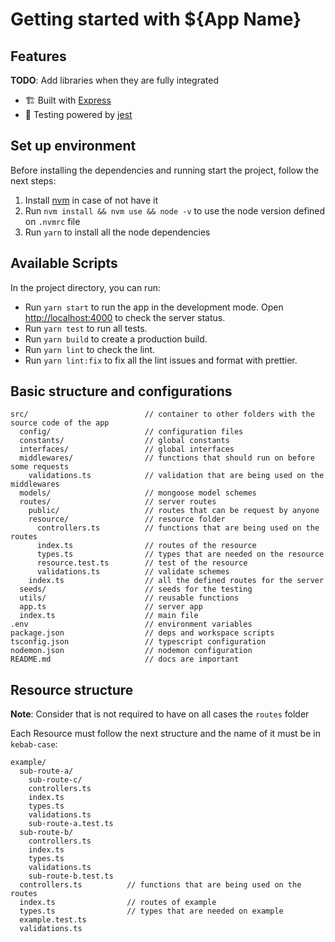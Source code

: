 # Getting started with ${App Name}

## Features

**TODO**: Add libraries when they are fully integrated

- 🏗 Built with [Express](http://expressjs.com/)
- 🚨 Testing powered by [jest](https://jestjs.io/docs/getting-started)

## Set up environment

Before installing the dependencies and running start the project, follow the next steps:

1. Install [nvm](https://github.com/nvm-sh/nvm#installing-and-updating) in case of not have it
2. Run `nvm install && nvm use && node -v` to use the node version defined on `.nvmrc` file
3. Run `yarn` to install all the node dependencies

## Available Scripts

In the project directory, you can run:

- Run `yarn start` to run the app in the development mode. Open [http://localhost:4000](http://localhost:4000) to check the server status.
- Run `yarn test` to run all tests.
- Run `yarn build` to create a production build.
- Run `yarn lint` to check the lint.
- Run `yarn lint:fix` to fix all the lint issues and format with prettier.

## Basic structure and configurations

```
src/                          // container to other folders with the source code of the app
  config/                     // configuration files
  constants/                  // global constants
  interfaces/                 // global interfaces
  middlewares/                // functions that should run on before some requests
    validations.ts            // validation that are being used on the middlewares
  models/                     // mongoose model schemes
  routes/                     // server routes
    public/                   // routes that can be request by anyone
    resource/                 // resource folder
      controllers.ts          // functions that are being used on the routes
      index.ts                // routes of the resource
      types.ts                // types that are needed on the resource
      resource.test.ts        // test of the resource
      validations.ts          // validate schemes
    index.ts                  // all the defined routes for the server
  seeds/                      // seeds for the testing
  utils/                      // reusable functions
  app.ts                      // server app
  index.ts                    // main file
.env                          // environment variables
package.json                  // deps and workspace scripts
tsconfig.json                 // typescript configuration
nodemon.json                  // nodemon configuration
README.md                     // docs are important
```

## Resource structure

**Note**: Consider that is not required to have on all cases the `routes` folder

Each Resource must follow the next structure and the name of it must be in `kebab-case`:

```
example/
  sub-route-a/
    sub-route-c/
    controllers.ts
    index.ts
    types.ts
    validations.ts
    sub-route-a.test.ts
  sub-route-b/
    controllers.ts
    index.ts
    types.ts
    validations.ts
    sub-route-b.test.ts
  controllers.ts          // functions that are being used on the routes
  index.ts                // routes of example
  types.ts                // types that are needed on example
  example.test.ts
  validations.ts
```
